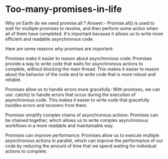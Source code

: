 # Too-many-promises-in-life


Why on Earth do we need promise.all ?
Answer:- 
Promise.all() is used to wait for multiple promises to resolve, and then perform some action when all of them have completed. It's important because it allows us to write more efficient and readable asynchronous code.

Here are some reasons why promises are important:

Promises make it easier to reason about asynchronous code: Promises provide a way to write code that waits for asynchronous actions to complete, without blocking the main thread. This makes it easier to reason about the behavior of the code and to write code that is more robust and reliable.

Promises allow us to handle errors more gracefully: With promises, we can use .catch() to handle errors that occur during the execution of asynchronous code. This makes it easier to write code that gracefully handles errors and recovers from them.

Promises simplify complex chains of asynchronous actions: Promises can be chained together, which allows us to write complex asynchronous workflows in a more readable and maintainable way.

Promises can improve performance: Promises allow us to execute multiple asynchronous actions in parallel, which can improve the performance of our code by reducing the amount of time that we spend waiting for individual actions to complete.
